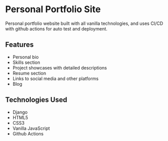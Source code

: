 # Personal Portfolio Site
Personal portfolio website built with all vanilla technologies, and uses CI/CD with github actions for auto test and deployment.

## Features
- Personal bio
- Skills section
- Project showcases with detailed descriptions
- Resume section
- Links to social media and other platforms
- Blog

## Technologies Used
- Django
- HTML5
- CSS3
- Vanilla JavaScript
- Github Actions